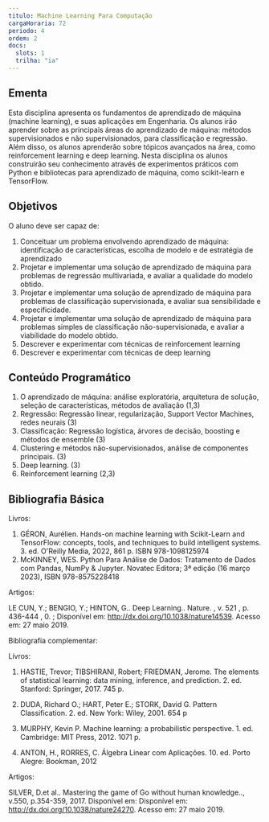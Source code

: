```yaml
---
titulo: Machine Learning Para Computação
cargaHoraria: 72
periodo: 4
ordem: 2
docs:
  slots: 1
  trilha: "ia"
---
```


## Ementa

Esta disciplina apresenta os fundamentos de aprendizado de máquina (machine learning), e suas aplicações em Engenharia. Os alunos irão aprender sobre as principais áreas do aprendizado de máquina: métodos supervisionados e não supervisionados, para classificação e regressão. Além disso, os alunos aprenderão sobre tópicos avançados na área, como reinforcement learning e deep learning. Nesta disciplina os alunos construirão seu conhecimento através de experimentos práticos com Python e bibliotecas para aprendizado de máquina, como scikit-learn e TensorFlow.

## Objetivos

O aluno deve ser capaz de:

1. Conceituar um problema envolvendo aprendizado de máquina: identificação de características, escolha de modelo e de estratégia de aprendizado
2. Projetar e implementar uma solução de aprendizado de máquina para problemas de regressão multivariada, e avaliar a qualidade do modelo obtido.
3. Projetar e implementar uma solução de aprendizado de máquina para problemas de classificação supervisionada, e avaliar sua sensibilidade e especificidade.
4. Projetar e implementar uma solução de aprendizado de máquina para problemas simples de classificação não-supervisionada, e avaliar a viabilidade do modelo obtido.
5. Descrever e experimentar com técnicas de reinforcement learning
6. Descrever e experimentar com técnicas de deep learning

## Conteúdo Programático

1. O aprendizado de máquina: análise exploratória, arquitetura de solução, seleção de características, métodos de avaliação (1,3)
2. Regressão: Regressão linear, regularização, Support Vector Machines, redes neurais (3)
3. Classificação: Regressão logística, árvores de decisão, boosting e métodos de ensemble (3)
4. Clustering e métodos não-supervisionados, análise de componentes principais. (3)
5. Deep learning. (3)
6. Reinforcement learning (2,3)

## Bibliografia Básica

Livros:

1. GÉRON, Aurélien. Hands-on machine learning with Scikit-Learn and TensorFlow: concepts, tools, and techniques to build intelligent systems. 3. ed. O'Reilly Media, 2022, 861 p. ISBN 978-1098125974
2. McKINNEY, WES. Python Para Análise de Dados: Tratamento de Dados com Pandas, NumPy & Jupyter. Novatec Editora; 3ª edição (16 março 2023), ISBN 978-8575228418

Artigos:

LE CUN, Y.; BENGIO, Y.; HINTON, G.. Deep Learning.. Nature. , v. 521 , p. 436-444 , 0. ; Disponível em: http://dx.doi.org/10.1038/nature14539. Acesso em: 27 maio 2019.

Bibliografia complementar:

Livros:

1. HASTIE, Trevor; TIBSHIRANI, Robert; FRIEDMAN, Jerome. The elements of statistical learning: data
mining, inference, and prediction. 2. ed. Stanford: Springer, 2017. 745 p.

2. DUDA, Richard O.; HART, Peter E.; STORK, David G. Pattern Classification. 2. ed. New York: Wiley, 2001.
654 p

3. MURPHY, Kevin P. Machine learning: a probabilistic perspective. 1. ed. Cambridge: MIT Press, 2012.
1071 p.

4. ANTON, H., RORRES, C. Álgebra Linear com Aplicações. 10. ed. Porto Alegre: Bookman, 2012

Artigos:

SILVER, D.et al.. Mastering the game of Go without human knowledge.., v.550, p.354-359, 2017. Disponível em: Disponível em: http://dx.doi.org/10.1038/nature24270. Acesso em: 27 maio 2019.
